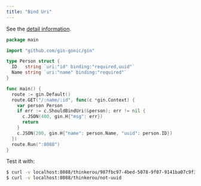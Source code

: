 ```yaml
---
title: "Bind Uri"
---
```


See the [detail information](https://github.com/gin-gonic/gin/issues/846).

```go
package main

import "github.com/gin-gonic/gin"

type Person struct {
  ID   string `uri:"id" binding:"required,uuid"`
  Name string `uri:"name" binding:"required"`
}

func main() {
  route := gin.Default()
  route.GET("/:name/:id", func(c *gin.Context) {
    var person Person
    if err := c.ShouldBindUri(&person); err != nil {
      c.JSON(400, gin.H{"msg": err})
      return
    }
    c.JSON(200, gin.H{"name": person.Name, "uuid": person.ID})
  })
  route.Run(":8088")
}
```

Test it with:

```sh
$ curl -v localhost:8088/thinkerou/987fbc97-4bed-5078-9f07-9141ba07c9f3
$ curl -v localhost:8088/thinkerou/not-uuid
```
